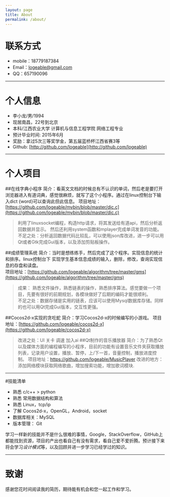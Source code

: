 ```yaml
---
layout: page
title: About
permalink: /about/
---
```


# 联系方式

- mobile：18779187384
- Email：[logeable@gmail.com](mailto:logeable@gmail.com)
- QQ：657190096

---


# 个人信息

 - 李小龙/男/1994 
 - 现居南昌，22号到北京
 - 本科/江西农业大学 计算机与信息工程学院 网络工程专业
 - 预计毕业时间: 2015年6月
 - 奖励：拿过5次三等奖学金，第五届蓝桥杯江西省赛3等
 - Github: [http://github.com/logeable](http://github.com/logeable)

---


# 个人项目

##在线字典小程序
简介：看英文文档的时候总有不认识的单词，然后老是要打开浏览器进入有道词典，感觉很麻烦，就写了这个小程序。通过在linux控制台下输入dict {word}可以查询此但此信息。
项目地址：[https://github.com/logeable/mybin/blob/master/dic.c](https://github.com/logeable/mybin/blob/master/dic.c)
>利用了linuxsocket编程，构造http请求，将其发送给有道api，然后分析返回数据并显示。
然后还利用system函数和mplayer完成单词发音的功能。  
>不足之处：分析返回数据代码比较乱，可以使用json库改进，进一步可以用Qt或者Gtk完成Gui版本，以及添加剪贴板操作。

##成绩管理系统
简介：当时是想练练手，然后完成了这个程序。实现信息的统计和排序。linux控制台下 实现学生基本信息成绩的输入，删除，修改，查询实现信息的存盘和读盘。  
项目地址：[https://github.com/logeable/algorithm/tree/master/gms](https://github.com/logeable/algorithm/tree/master/gms)
>成果： 熟悉文件操作，熟悉链表的操作，熟悉排序算法。感觉要做一个项目，先要有很好的前期规划，各模块做好了后期的编码才能很顺利。   
不足之处：数据存储是实用的链表，应该可以使用Mysql数据库存储。同样的也可以用Qt完成Gui版本，交互性更强。




##Cocos2d-x实现的贪吃蛇
简介：学习Cocos2d-x的时候编写的小游戏。
项目地址：[https://github.com/logeable/cocos2d-x](https://github.com/logeable/cocos2d-x)
>改进之处：UI 关卡 调速 加入ai
##Qt制作的音乐播放器
简介：为了熟悉Qt以及媒体方面的编程编写的小程序，目前的功能有设置音乐文件夹获取播放列表，记录用户设置，播放、暂停，上/下一首，音量控制，播放进度控制。
项目地址：https://github.com/logeable/MusicPlayer
>改进的地方：添加网络模块获取网络歌曲，增加搜索功能，增加歌词模块.

---


#技能清单

- 熟悉 c/c++ > python
- 熟悉 常用数据结构和算法
- 熟悉 Linux，tcp/ip
- 了解 Cocos2d-x，OpenGL，Android，socket
- 数据库相关：MySQL
- 版本管理： Git

学习一样新的技能并不是什么很难的事情，Google，StackOverflow，GitHub上都能找到资源，项目的产出也看自己有没有需求，看自己爱不爱折腾。预计接下来将会学习*设计模式*等，以及回顾并进一步学习已经学过的知识。

---


# 致谢
感谢您花时间阅读我的简历，期待能有机会和您一起工作和学习。



